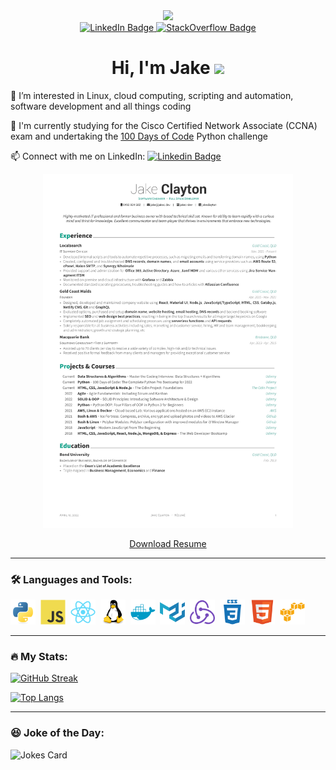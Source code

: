 
<div id="header" align="center"> 
  <img src="https://media.giphy.com/media/jdPMeyv9rn0hZHh8n9/giphy.gif" width="300" />

  <div id="badges">
    <a href="https://www.linkedin.com/in/jakeclayton/">
      <img src="https://img.shields.io/badge/LinkedIn-blue?style=for-the-badge&logo=linkedin&logoColor=white" alt="LinkedIn Badge"/>
    </a>
    <a href="https://stackoverflow.com/users/7040366/jake">
      <img src="https://img.shields.io/stackexchange/stackoverflow/r/7040366?color=orange&label=STACKOVERFLOW&logo=StackOverflow&style=for-the-badge" alt="StackOverflow Badge"/>
   </a>
  </div>
  <h1>
    Hi, I'm Jake
    <img src="https://media.giphy.com/media/hvRJCLFzcasrR4ia7z/giphy.gif" width="30px"/>
  </h1>
</div>

:telescope: I’m interested in Linux, cloud computing, scripting and automation, software development and all things coding

:seedling: I'm currently studying for the Cisco Certified Network Associate (CCNA) exam and undertaking the [100 Days of Code](https://github.com/jakec-dev/100-days-of-code) Python challenge

:mailbox: Connect with me on LinkedIn: [![Linkedin Badge](https://img.shields.io/badge/-JakeClayton-blue?style=flat&logo=Linkedin&logoColor=white)](https://www.linkedin.com/in/jakeclayton/)

<div align="center">
  <a href="https://github.com/jakec-dev/jakec-dev/raw/main/resume.jpg" target="_blank"><img src="./resume.jpg" width="400" /></a>
  <p><a href="https://github.com/jakec-dev/resume/raw/main/resume.pdf" target="_blank">Download Resume</a></p>
</div>

---

### :hammer_and_wrench: Languages and Tools:

<div>
  <img src="https://github.com/devicons/devicon/blob/master/icons/python/python-original.svg" title="Python" alt="Python" width="40" height="40"/>&nbsp;
    <img src="https://github.com/devicons/devicon/blob/master/icons/javascript/javascript-original.svg" title="JavaScript" alt="JavaScript" width="40" height="40"/>&nbsp;
  <img src="https://github.com/devicons/devicon/blob/master/icons/react/react-original.svg" title="React" alt="React" width="40" height="40"/>&nbsp;
  <img src="https://github.com/devicons/devicon/blob/master/icons/linux/linux-original.svg" title="Linux" alt="Linux" width="40" height="40"/>&nbsp;
  <img src="https://github.com/devicons/devicon/blob/master/icons/docker/docker-plain.svg" title="Docker" alt="Docker" width="40" height="40"/>&nbsp;
  <img src="https://github.com/devicons/devicon/blob/master/icons/materialui/materialui-original.svg" title="Material UI" alt="Material UI" width="40" height="40"/>&nbsp;
  <img src="https://github.com/devicons/devicon/blob/master/icons/redux/redux-original.svg" title="Redux" alt="Redux " width="40" height="40"/>&nbsp;
  <img src="https://github.com/devicons/devicon/blob/master/icons/css3/css3-plain-wordmark.svg"  title="CSS3" alt="CSS" width="40" height="40"/>&nbsp;
  <img src="https://github.com/devicons/devicon/blob/master/icons/html5/html5-original.svg" title="HTML5" alt="HTML" width="40" height="40"/>&nbsp;
  <img src="https://github.com/devicons/devicon/blob/master/icons/amazonwebservices/amazonwebservices-original.svg" title="AWS" alt="AWS" width="40" height="40"/>&nbsp;
</div>

---

### :fire: My Stats:

[![GitHub Streak](https://github-readme-streak-stats.herokuapp.com?user=jakec-dev&theme=dracula&hide_border=true&date_format=M%20j%5B%2C%20Y%5D)](https://git.io/streak-stats)

[![Top Langs](https://github-readme-stats.vercel.app/api/top-langs/?username=jakec-dev&layout=compact&theme=dracula&hide_border=true&show_icons=true)](https://github.com/anuraghazra/github-readme-stats)

---

### :laughing: Joke of the Day:

![Jokes Card](https://readme-jokes.vercel.app/api?hideBorder&theme=dracula)
